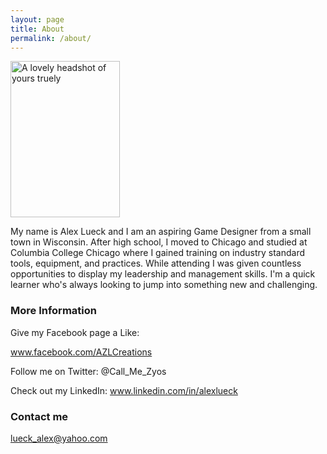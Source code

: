 ```yaml
---
layout: page
title: About
permalink: /about/
---
```


<img src="http://iam.colum.edu/students/alex.lueck/Glasses.jpg" alt="A lovely headshot of yours truely" style="width:175px;height:250px;position:right">

My name is Alex Lueck and I am an aspiring Game Designer from a small town in Wisconsin. After high school, I moved to Chicago and studied at Columbia College Chicago where I gained training on industry standard tools, equipment, and practices. While attending I was given countless opportunities to display my leadership and management skills. I'm a quick learner who's always looking to jump into something new and challenging. 

### More Information

Give my Facebook page a Like:

www.facebook.com/AZLCreations

Follow me on Twitter:
@Call_Me_Zyos

Check out my LinkedIn:
www.linkedin.com/in/alexlueck

### Contact me

[lueck_alex@yahoo.com](mailto:email@domain.com)
